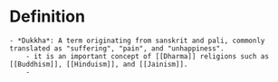 # Definition
	- *Dukkha*: A term originating from sanskrit and pali, commonly translated as "suffering", "pain", and "unhappiness".
		- it is an important concept of [[Dharma]] religions such as [[Buddhism]], [[Hinduism]], and [[Jainism]].
		-